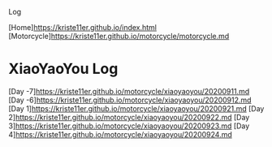 Log

[Home]https://kriste11er.github.io/index.html
[Motorcycle]https://kriste11er.github.io/motorcycle/motorcycle.md

# XiaoYaoYou Log
[Day -7]https://kriste11er.github.io/motorcycle/xiaoyaoyou/20200911.md
[Day -6]https://kriste11er.github.io/motorcycle/xiaoyaoyou/20200912.md
[Day 1]https://kriste11er.github.io/motorcycle/xiaoyaoyou/20200921.md
[Day 2]https://kriste11er.github.io/motorcycle/xiaoyaoyou/20200922.md
[Day 3]https://kriste11er.github.io/motorcycle/xiaoyaoyou/20200923.md
[Day 4]https://kriste11er.github.io/motorcycle/xiaoyaoyou/20200924.md

